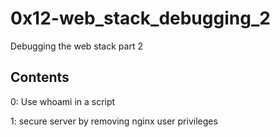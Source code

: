 # 0x12-web_stack_debugging_2
Debugging the web stack part 2

## Contents
0: Use whoami in a script

1: secure server by removing nginx user privileges